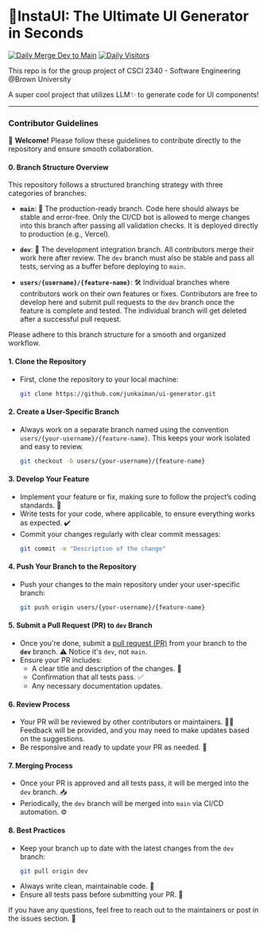 # 📐InstaUI: The Ultimate UI Generator in Seconds
[![Daily Merge Dev to Main](https://github.com/junkaiman/ui-generator/actions/workflows/merge-dev-to-main.yml/badge.svg)](https://github.com/junkaiman/ui-generator/actions/workflows/merge-dev-to-main.yml) [![Daily Visitors](https://hits.seeyoufarm.com/api/count/incr/badge.svg?url=https%3A%2F%2Fgithub.com%2Fjunkaiman%2Fui-generator&count_bg=%2379C83D&title_bg=%232E3339&icon=github.svg&icon_color=%23E7E7E7&title=visitors+daily%2Ftotal&edge_flat=false)](https://hits.seeyoufarm.com)


This repo is for the group project of CSCI 2340 - Software Engineering @Brown University

A super cool project that utilizes LLM✨ to generate code for UI components! 

---------
### Contributor Guidelines
👋 **Welcome!** Please follow these guidelines to contribute directly to the repository and ensure smooth collaboration.

#### 0. **Branch Structure Overview**
This repository follows a structured branching strategy with three categories of branches:

- **`main`**: 🚀 The production-ready branch. Code here should always be stable and error-free. Only the CI/CD bot is allowed to merge changes into this branch after passing all validation checks. It is deployed directly to production (e.g., Vercel).
  
- **`dev`**: 🔄 The development integration branch. All contributors merge their work here after review. The `dev` branch must also be stable and pass all tests, serving as a buffer before deploying to `main`.

- **`users/{username}/{feature-name}`**: 🛠️ Individual branches where contributors work on their own features or fixes. Contributors are free to develop here and submit pull requests to the `dev` branch once the feature is complete and tested. The individual branch will get deleted after a successful pull request.

Please adhere to this branch structure for a smooth and organized workflow. 

#### 1. **Clone the Repository**
   - First, clone the repository to your local machine:
     ```bash
     git clone https://github.com/junkaiman/ui-generator.git
     ```

#### 2. **Create a User-Specific Branch**
   - Always work on a separate branch named using the convention `users/{your-username}/{feature-name}`. This keeps your work isolated and easy to review.
     ```bash
     git checkout -b users/{your-username}/{feature-name}
     ```

#### 3. **Develop Your Feature**
   - Implement your feature or fix, making sure to follow the project’s coding standards. 📏
   - Write tests for your code, where applicable, to ensure everything works as expected. ✔️
   - Commit your changes regularly with clear commit messages:
     ```bash
     git commit -m "Description of the change"
     ```

#### 4. **Push Your Branch to the Repository**
   - Push your changes to the main repository under your user-specific branch:
     ```bash
     git push origin users/{your-username}/{feature-name}
     ```

#### 5. **Submit a Pull Request (PR) to `dev` Branch**
   - Once you're done, submit a [pull request (PR)](https://github.com/junkaiman/ui-generator/compare/dev...my-branch?quick_pull=1) from your branch to the **`dev`** branch. ⚠️ Notice it's `dev`, not `main`.
   - Ensure your PR includes:
     - A clear title and description of the changes. 📝
     - Confirmation that all tests pass. ✅
     - Any necessary documentation updates.

#### 6. **Review Process**
   - Your PR will be reviewed by other contributors or maintainers. 🕵️‍♂️ Feedback will be provided, and you may need to make updates based on the suggestions.
   - Be responsive and ready to update your PR as needed. 🔄

#### 7. **Merging Process**
   - Once your PR is approved and all tests pass, it will be merged into the `dev` branch. 📥
   - Periodically, the `dev` branch will be merged into `main` via CI/CD automation. ⚙️

#### 8. **Best Practices**
   - Keep your branch up to date with the latest changes from the `dev` branch:
     ```bash
     git pull origin dev
     ```
   - Always write clean, maintainable code. 🧹
   - Ensure all tests pass before submitting your PR. 🧪

If you have any questions, feel free to reach out to the maintainers or post in the issues section. 💬

